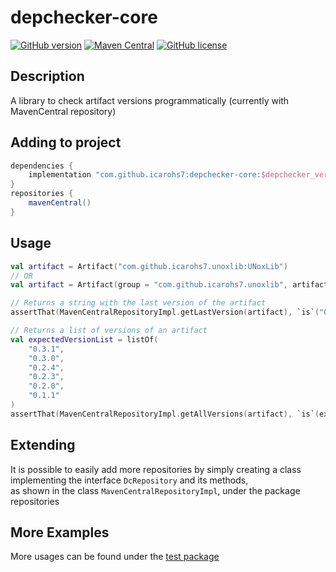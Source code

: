 # depchecker-core
[![GitHub version](
https://badge.fury.io/gh/icarohs7%2Fdepchecker-core.svg)](
https://github.com/icarohs7/depchecker-core/releases)
[![Maven Central](
https://maven-badges.herokuapp.com/maven-central/com.github.icarohs7/depchecker-core/badge.svg)](
https://mvnrepository.com/artifact/com.github.icarohs7/depchecker-core)
[![GitHub license](
https://img.shields.io/github/license/icarohs7/depchecker-core.svg)](
https://github.com/icarohs7/depchecker-core/blob/master/LICENSE)

## Description
A library to check artifact versions programmatically (currently with MavenCentral repository)

## Adding to project
````groovy
dependencies {
    implementation "com.github.icarohs7:depchecker-core:$depchecker_version"
}
repositories {
    mavenCentral()
}
````

## Usage
````kotlin
val artifact = Artifact("com.github.icarohs7.unoxlib:UNoxLib")
// OR
val artifact = Artifact(group = "com.github.icarohs7.unoxlib", artifactId = "UNoxLib")

// Returns a string with the last version of the artifact
assertThat(MavenCentralRepositoryImpl.getLastVersion(artifact), `is`("0.3.1"))

// Returns a list of versions of an artifact
val expectedVersionList = listOf(
    "0.3.1",
    "0.3.0",
    "0.2.4",
    "0.2.3",
    "0.2.0",
    "0.1.1"
)
assertThat(MavenCentralRepositoryImpl.getAllVersions(artifact), `is`(expectedVersionList))
````

## Extending
It is possible to easily add more repositories by simply creating
a class implementing the interface `DcRepository` and its methods, <br/>
as shown in the class `MavenCentralRepositoryImpl`, under
the package repositories

## More Examples
More usages can be found under the [test package](
https://github.com/icarohs7/depchecker-core/tree/master/src/test/kotlin/com/github/icarohs7)